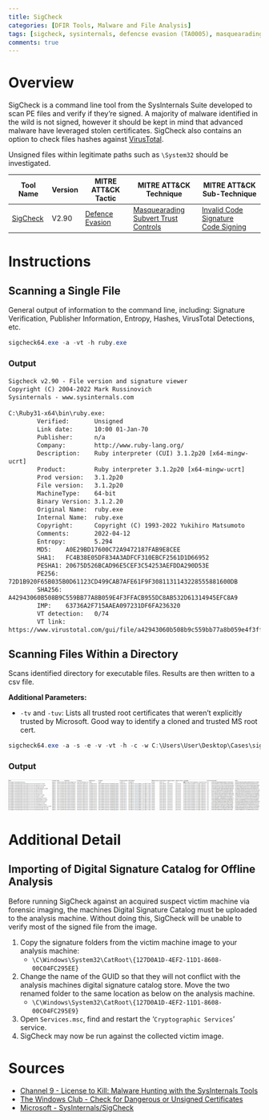 ```yaml
---
title: SigCheck
categories: [DFIR Tools, Malware and File Analysis]
tags: [sigcheck, sysinternals, defencse evasion (TA0005), masquearading (T1036), subvert trust controls (T1553)]
comments: true
---
```

# Overview

SigCheck is a command line tool from the SysInternals Suite developed to scan PE files and verify if they’re signed. A majority of malware identified in the wild is not signed, however it should be kept in mind that advanced malware have leveraged stolen certificates. SigCheck also contains an option to check files hashes against [VirusTotal](https://www.virustotal.com/gui/home/upload).

Unsigned files within legitimate paths such as `\System32` should be investigated.

| Tool Name | Version | MITRE ATT&CK Tactic | MITRE ATT&CK Technique | MITRE ATT&CK Sub-Technique |
| --------- | ------- | ------------------- | ---------------------- | --------------------------
| [SigCheck](https://docs.microsoft.com/en-us/sysinternals/downloads/sigcheck) | V2.90 | [Defence Evasion](https://attack.mitre.org/tactics/TA0005/) | [Masquearading](https://attack.mitre.org/techniques/T1036/)<br> [Subvert Trust Controls](https://attack.mitre.org/techniques/T1553/)| [Invalid Code Signature](https://attack.mitre.org/techniques/T1036/001/)<br> [Code Signing](https://attack.mitre.org/techniques/T1553/002/)|

# Instructions
## Scanning a Single File
General output of information to the command line, including:
Signature Verification, Publisher Information, Entropy, Hashes, VirusTotal Detections, etc.
```powershell
sigcheck64.exe -a -vt -h ruby.exe
```

### Output
```plaintext
Sigcheck v2.90 - File version and signature viewer
Copyright (C) 2004-2022 Mark Russinovich
Sysinternals - www.sysinternals.com

C:\Ruby31-x64\bin\ruby.exe:
        Verified:       Unsigned
        Link date:      10:00 01-Jan-70
        Publisher:      n/a
        Company:        http://www.ruby-lang.org/
        Description:    Ruby interpreter (CUI) 3.1.2p20 [x64-mingw-ucrt]
        Product:        Ruby interpreter 3.1.2p20 [x64-mingw-ucrt]
        Prod version:   3.1.2p20
        File version:   3.1.2p20
        MachineType:    64-bit
        Binary Version: 3.1.2.20
        Original Name:  ruby.exe
        Internal Name:  ruby.exe
        Copyright:      Copyright (C) 1993-2022 Yukihiro Matsumoto
        Comments:       2022-04-12
        Entropy:        5.294
        MD5:    A0E29BD17600C72A9472187FAB9E8CEE
        SHA1:   FC4B38E05DF834A3ADFCF310EBCF2561D1D66952
        PESHA1: 20675D526BCAD96E5CEF3C54253AEFDDA290D53E
        PE256:  72D1B920F65B035B0D61123CD499CAB7AFE61F9F3081131143228555881600DB
        SHA256: A42943060B508B9C559BB77A8B059E4F3FFACB955DC8AB532D61314945EFC8A9
        IMP:    63736A2F715AAEA097231DF6FA236320
        VT detection:   0/74
        VT link:        https://www.virustotal.com/gui/file/a42943060b508b9c559bb77a8b059e4f3ffacb955dc8ab532d61314945efc8a9/detection
```

## Scanning Files Within a Directory
Scans identified directory for executable files. Results are then written to a csv file.

**Additional Parameters:**
- `-tv` and `-tuv`: Lists all trusted root certificates that weren’t explicitly trusted by Microsoft. Good way to identify a cloned and trusted MS root cert.
```powershell
sigcheck64.exe -a -s -e -v -vt -h -c -w C:\Users\User\Desktop\Cases\sigcheck_Case1.csv C:\Program Files\Slack\
```
### Output
![SigCheck .csv Output](/assets/img/posts/DFIR/DFIR_Tools_Execution_SigCheck.png "SigCheck .csv Output")

# Additional Detail
## Importing of Digital Signature Catalog for Offline Analysis
Before running SigCheck against an acquired suspect victim machine via forensic imaging, the machines Digital Signature Catalog must be uploaded to the analysis machine. Without doing this, SigCheck will be unable to verify most of the signed file from the image.

1. Copy the signature folders from the victim machine image to your analysis machine:
   - `\C\Windows\System32\CatRoot\{127D0A1D-4EF2-11D1-8608-00C04FC295EE}`
2. Change the name of the GUID so that they will not conflict with the analysis machines digital signature catalog store. Move the two renamed folder to the same location as below on the analysis machine.
   - `\C\Windows\System32\CatRoot\{127D0A1D-4EF2-11D1-8608-00C04FC295E9}`
3. Open `Services.msc`, find and restart the ‘`Cryptographic Services`’ service.
4. SigCheck may now be run against the collected victim image.

# Sources
- [Channel 9 - License to Kill: Malware Hunting with the SysInternals Tools](https://channel9.msdn.com/events/teched/northamerica/2013/atc-b308#fbid=mb6_bvqq9jj)
- [The Windows Club - Check for Dangerous or Unsigned Certificates](https://www.thewindowsclub.com/sigcheck-unsigned-certificates-windows)
- [Microsoft - SysInternals/SigCheck](https://docs.microsoft.com/en-us/sysinternals/downloads/sigcheck)